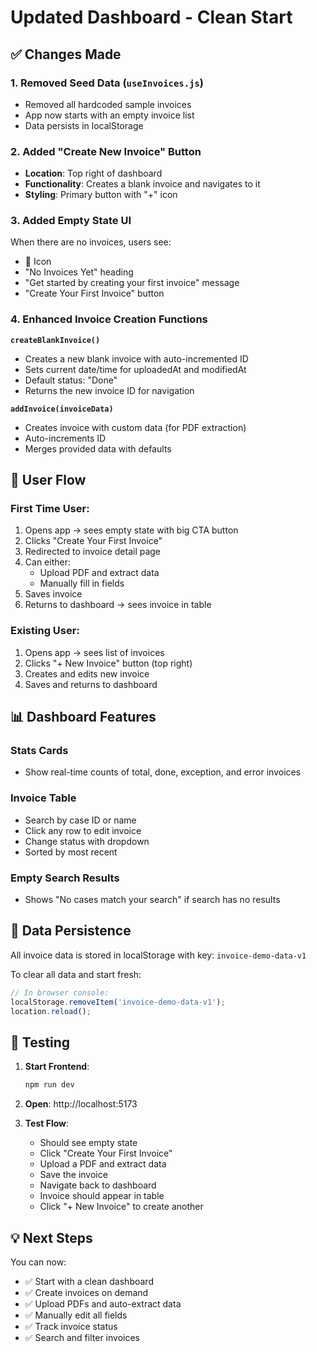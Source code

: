 # Updated Dashboard - Clean Start

## ✅ Changes Made

### 1. Removed Seed Data (`useInvoices.js`)
- Removed all hardcoded sample invoices
- App now starts with an empty invoice list
- Data persists in localStorage

### 2. Added "Create New Invoice" Button
- **Location**: Top right of dashboard
- **Functionality**: Creates a blank invoice and navigates to it
- **Styling**: Primary button with "+" icon

### 3. Added Empty State UI
When there are no invoices, users see:
- 📄 Icon
- "No Invoices Yet" heading
- "Get started by creating your first invoice" message
- "Create Your First Invoice" button

### 4. Enhanced Invoice Creation Functions

**`createBlankInvoice()`**
- Creates a new blank invoice with auto-incremented ID
- Sets current date/time for uploadedAt and modifiedAt
- Default status: "Done"
- Returns the new invoice ID for navigation

**`addInvoice(invoiceData)`**
- Creates invoice with custom data (for PDF extraction)
- Auto-increments ID
- Merges provided data with defaults

## 🎯 User Flow

### First Time User:
1. Opens app → sees empty state with big CTA button
2. Clicks "Create Your First Invoice"
3. Redirected to invoice detail page
4. Can either:
   - Upload PDF and extract data
   - Manually fill in fields
5. Saves invoice
6. Returns to dashboard → sees invoice in table

### Existing User:
1. Opens app → sees list of invoices
2. Clicks "+ New Invoice" button (top right)
3. Creates and edits new invoice
4. Saves and returns to dashboard

## 📊 Dashboard Features

### Stats Cards
- Show real-time counts of total, done, exception, and error invoices

### Invoice Table
- Search by case ID or name
- Click any row to edit invoice
- Change status with dropdown
- Sorted by most recent

### Empty Search Results
- Shows "No cases match your search" if search has no results

## 🔄 Data Persistence

All invoice data is stored in localStorage with key: `invoice-demo-data-v1`

To clear all data and start fresh:
```javascript
// In browser console:
localStorage.removeItem('invoice-demo-data-v1');
location.reload();
```

## 🚀 Testing

1. **Start Frontend**:
   ```powershell
   npm run dev
   ```

2. **Open**: http://localhost:5173

3. **Test Flow**:
   - Should see empty state
   - Click "Create Your First Invoice"
   - Upload a PDF and extract data
   - Save the invoice
   - Navigate back to dashboard
   - Invoice should appear in table
   - Click "+ New Invoice" to create another

## 💡 Next Steps

You can now:
- ✅ Start with a clean dashboard
- ✅ Create invoices on demand
- ✅ Upload PDFs and auto-extract data
- ✅ Manually edit all fields
- ✅ Track invoice status
- ✅ Search and filter invoices
